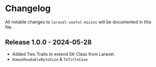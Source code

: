 # Changelog

All notable changes to `laravel-useful-mixins` will be documented in this file.

## Release 1.0.0 - 2024-05-28

- Added Two Traits to extend Str Class from Laravel.
- `HumanReadableByteSize` & `ToTitleCase`
